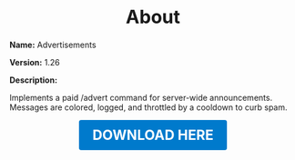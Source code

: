 <h1 style="text-align:center; font-size:2rem; font-weight:bold;">About</h1>

**Name:**
Advertisements

**Version:**
1.26

**Description:**

Implements a paid /advert command for server-wide announcements. Messages are colored, logged, and throttled by a cooldown to curb spam.




<p align="center"><a href="https://github.com/LiliaFramework/Modules/raw/refs/heads/gh-pages/advert.zip" style="display:inline-block;padding:12px 24px;font-size:1.5rem;font-weight:bold;text-decoration:none;color:#fff;background-color:var(--md-primary-fg-color,#007acc);border-radius:4px;">DOWNLOAD HERE</a></p>